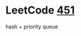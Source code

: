 # LeetCode [451](https://leetcode-cn.com/problems/sort-characters-by-frequency/)

hash + priority queue